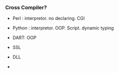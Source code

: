 ### Cross Compiler?

- Perl : interpretor. no declaring. CGI
- Python : interpretor. OOP. Script. dynamic typing
- DART: OOP

- SSL
- DLL
-